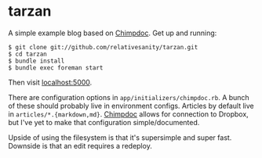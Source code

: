 tarzan
======

A simple example blog based on [Chimpdoc]. Get up and running:

    $ git clone git://github.com/relativesanity/tarzan.git
    $ cd tarzan
    $ bundle install
    $ bundle exec foreman start

Then visit [localhost:5000].

There are configuration options in `app/initializers/chimpdoc.rb`. A bunch of
these should probably live in environment configs. Articles by default live in
`articles/*.{markdown,md}`. [Chimpdoc] allows for connection to Dropbox, but
I've yet to make that configuration simple/documented.

Upside of using the filesystem is that it's supersimple and super fast. Downside
is that an edit requires a redeploy.

[Chimpdoc]: http://github.com/relativesanity/chimpdoc
[localhost:5000]: http://localhost:5000/
